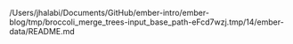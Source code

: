 /Users/jhalabi/Documents/GitHub/ember-intro/ember-blog/tmp/broccoli_merge_trees-input_base_path-eFcd7wzj.tmp/14/ember-data/README.md